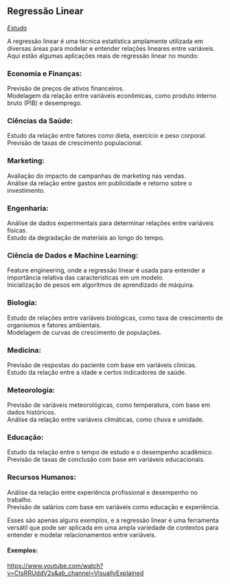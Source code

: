 ## Regressão Linear

_[Estudo](https://ebaconline.com.br/blog/regressao-linear-seo)_

A regressão linear é uma técnica estatística amplamente utilizada em diversas áreas para modelar e entender relações lineares entre variáveis. Aqui estão algumas aplicações reais de regressão linear no mundo:

### Economia e Finanças:

Previsão de preços de ativos financeiros.<br>
Modelagem da relação entre variáveis econômicas, como produto interno bruto (PIB) e desemprego. 

### Ciências da Saúde:

Estudo da relação entre fatores como dieta, exercício e peso corporal.<br>
Previsão de taxas de crescimento populacional.

### Marketing:

Avaliação do impacto de campanhas de marketing nas vendas.<br>
Análise da relação entre gastos em publicidade e retorno sobre o investimento.

### Engenharia:

Análise de dados experimentais para determinar relações entre variáveis físicas.<br>
Estudo da degradação de materiais ao longo do tempo.

### Ciência de Dados e Machine Learning:

Feature engineering, onde a regressão linear é usada para entender a importância relativa das características em um modelo.<br>
Inicialização de pesos em algoritmos de aprendizado de máquina.

### Biologia:

Estudo de relações entre variáveis biológicas, como taxa de crescimento de organismos e fatores ambientais.<br>
Modelagem de curvas de crescimento de populações.

### Medicina:

Previsão de respostas do paciente com base em variáveis clínicas.<br>
Estudo da relação entre a idade e certos indicadores de saúde.

### Meteorologia:

Previsão de variáveis meteorológicas, como temperatura, com base em dados históricos.<br>
Análise da relação entre variáveis climáticas, como chuva e umidade.

### Educação:

Estudo da relação entre o tempo de estudo e o desempenho acadêmico.<br>
Previsão de taxas de conclusão com base em variáveis educacionais.

### Recursos Humanos:

Análise da relação entre experiência profissional e desempenho no trabalho.<br>
Previsão de salários com base em variáveis como educação e experiência.

Esses são apenas alguns exemplos, e a regressão linear é uma ferramenta versátil que pode ser aplicada em uma ampla variedade de contextos para entender e modelar relacionamentos entre variáveis.

#### Exemplos:

https://www.youtube.com/watch?v=CtsRRUddV2s&ab_channel=VisuallyExplained